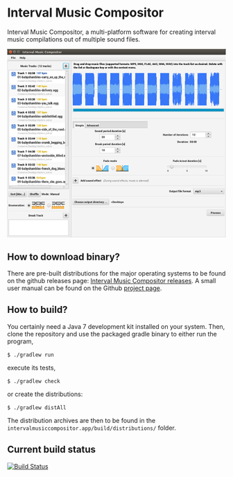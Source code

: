 Interval Music Compositor
=========================

Interval Music Compositor, a multi-platform software for creating interval music compilations out of multiple sound files.

![Interval Music Compositor screenshot](https://github.com/nwaldispuehl/interval-music-compositor/raw/master/intervalmusiccompositor.build/footage/imc_screenshot_small.png)



How to download binary?
-----------------------

There are pre-built distributions for the major operating systems to be found on the github releases page: [Interval Music Compositor releases](https://github.com/nwaldispuehl/interval-music-compositor/releases).
A small user manual can be found on the Github [project page](http://nwaldispuehl.github.io/interval-music-compositor/).


How to build?
-------------

You certainly need a Java 7 development kit installed on your system. Then, clone the repository and use the packaged gradle binary to either run the program,

    $ ./gradlew run
  
execute its tests, 

    $ ./gradlew check
  
or create the distributions:

    $ ./gradlew distAll
  
The distribution archives are then to be found in the `intervalmusiccompositor.app/build/distributions/` folder.


Current build status
--------------------
[![Build Status](https://travis-ci.org/nwaldispuehl/interval-music-compositor.png?branch=master)](https://travis-ci.org/nwaldispuehl/interval-music-compositor)
